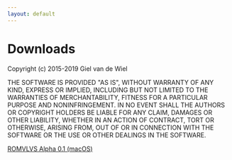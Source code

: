```yaml
---
layout: default
---
```


# Downloads

Copyright (c) 2015-2019 Giel van de Wiel

THE SOFTWARE IS PROVIDED "AS IS", WITHOUT WARRANTY OF ANY KIND, EXPRESS OR
IMPLIED, INCLUDING BUT NOT LIMITED TO THE WARRANTIES OF MERCHANTABILITY,
FITNESS FOR A PARTICULAR PURPOSE AND NONINFRINGEMENT. IN NO EVENT SHALL THE
AUTHORS OR COPYRIGHT HOLDERS BE LIABLE FOR ANY CLAIM, DAMAGES OR OTHER
LIABILITY, WHETHER IN AN ACTION OF CONTRACT, TORT OR OTHERWISE, ARISING FROM,
OUT OF OR IN CONNECTION WITH THE SOFTWARE OR THE USE OR OTHER DEALINGS IN THE
SOFTWARE.

[ROMVLVS Alpha 0.1 (macOS)](/downloads/romvlvs-alpha-0.1-macos.zip)
